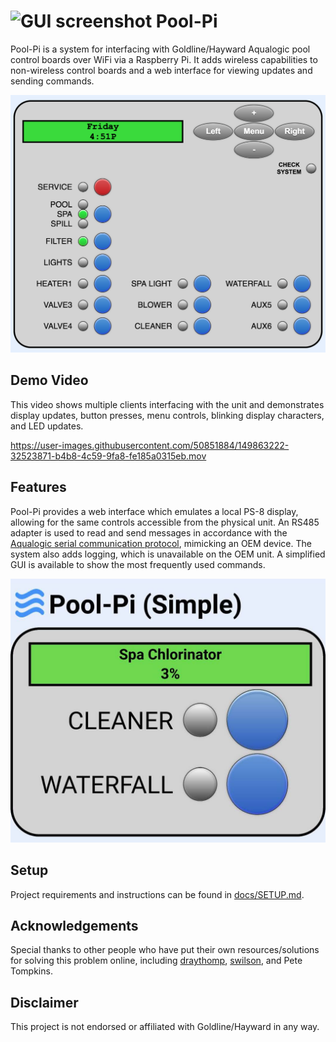 # <img width='24' alt='GUI screenshot' src='src/static/favicon.ico'> Pool-Pi

Pool-Pi is a system for interfacing with Goldline/Hayward Aqualogic pool control boards over WiFi via a Raspberry Pi. It adds wireless capabilities to non-wireless control boards and a web interface for viewing updates and sending commands.
<p align='center'>
<img width='535' alt='GUI screenshot' src='docs/media/gui_1.png'>
</p>


## Demo Video
This video shows multiple clients interfacing with the unit and demonstrates display updates, button presses, menu controls, blinking display characters, and LED updates.

https://user-images.githubusercontent.com/50851884/149863222-32523871-b4b8-4c59-9fa8-fe185a0315eb.mov


## Features
Pool-Pi provides a web interface which emulates a local PS-8 display, allowing for the same controls accessible from the physical unit. An RS485 adapter is used to read and send messages in accordance with the [Aqualogic serial communication protocol](/docs/PROTOCOL_NOTES.md), mimicking an OEM device. The system also adds logging, which is unavailable on the OEM unit. A simplified GUI is available to show the most frequently used commands.
<p align='center'>
<img width='535' alt='GUI screenshot' src='docs/media/gui_2.png'>
</p>

## Setup
Project requirements and instructions can be found in [docs/SETUP.md](/docs/SETUP.md).

## Acknowledgements
Special thanks to other people who have put their own resources/solutions for solving this problem online, including [draythomp](http://www.desert-home.com/), [swilson](https://github.com/swilson/aqualogic), and Pete Tompkins.

## Disclaimer
This project is not endorsed or affiliated with Goldline/Hayward in any way.
